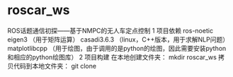 # roscar_ws
ROS话题通信初探——基于NMPC的无人车定点控制
1 项目依赖
ros-noetic
eigen3         （用于矩阵运算）
casadi3.6.3    （linux，C++版本，用于求解NLP问题）
matplotlibcpp  （用于绘图，由于调用的是python的绘图，因此需要安装python和相应的python绘图库）
2 项目构建
在本地创建文件夹：    mkdir roscar_ws
拷贝代码到本地文件夹： git clone 
